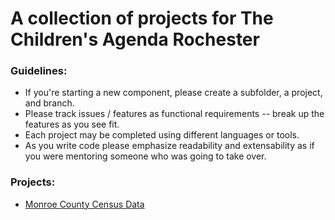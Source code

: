 # A collection of projects for The Children's Agenda Rochester

### Guidelines:
 - If you're starting a new component, please create a subfolder, a project, and branch.
 - Please track issues / features as functional requirements -- break up the features as you see fit.
 - Each project may be completed using different languages or tools.
 - As you write code please emphasize readability and extensability as if you were mentoring someone who was going to take over.

### Projects:
 - [Monroe County Census Data](./projects/1)